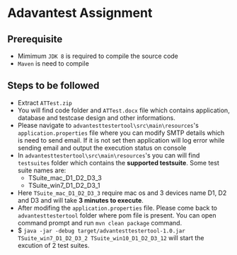 # Adavantest Assignment

## Prerequisite
* Mimimum `JDK 8` is required to compile the source code
* `Maven` is need to compile

## Steps to be followed
* Extract `ATTest.zip`
* You will find code folder and `ATTest.docx` file which contains application, database and testcase design and other informations.
* Please navigate to `advantesttestertool\src\main\resources`'s `application.properties` file where you can modify SMTP details which is need to send email. If it is not set then application will log error while sending email and output the execution status on console
* In  `advantesttestertool\src\main\resources`'s you can will find `testsuites` folder which contains the **supported testsuite**. Some test suite names are:
    * TSuite_mac_D1_D2_D3_3
    * TSuite_win7_D1_D2_D3_1
* Here `TSuite_mac_D1_D2_D3_3` require mac os and 3 devices name D1, D2 and D3 and will take **3 minutes to execute**.
* After modifing the `application.properties` file. Please come back to `advantesttestertool` folder where pom file is present. You can open command prompt and run `mvn clean package` command.
* $ `java -jar -debug target/advantesttestertool-1.0.jar TSuite_win7_D1_D2_D3_2 TSuite_win10_D1_D2_D3_12` will start the excution of 2 test suites.

